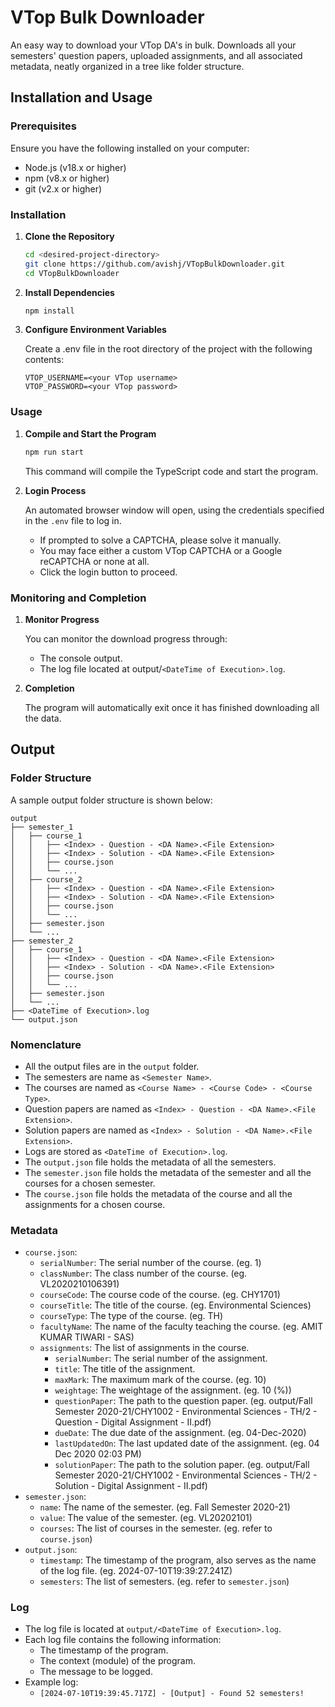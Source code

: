 # VTop Bulk Downloader

An easy way to download your VTop DA's in bulk. Downloads all your semesters' question papers, uploaded assignments, and all associated metadata, neatly organized in a tree like folder structure.

## Installation and Usage

### Prerequisites

Ensure you have the following installed on your computer:

- Node.js (v18.x or higher)
- npm (v8.x or higher)
- git (v2.x or higher)

### Installation

1. **Clone the Repository**

    ```sh
    cd <desired-project-directory>
    git clone https://github.com/avishj/VTopBulkDownloader.git
    cd VTopBulkDownloader
    ```

2. **Install Dependencies**

    ```sh
    npm install
    ```

3. **Configure Environment Variables**

    Create a .env file in the root directory of the project with the following contents:

    ```env
    VTOP_USERNAME=<your VTop username>
    VTOP_PASSWORD=<your VTop password>
    ```

### Usage

1. **Compile and Start the Program**

    ```sh
    npm run start
    ```

    This command will compile the TypeScript code and start the program.

2. **Login Process**

    An automated browser window will open, using the credentials specified in the `.env` file to log in.

    - If prompted to solve a CAPTCHA, please solve it manually.
    - You may face either a custom VTop CAPTCHA or a Google reCAPTCHA or none at all.
    - Click the login button to proceed.

### Monitoring and Completion

1. **Monitor Progress**

    You can monitor the download progress through:

    - The console output.
    - The log file located at output/`<DateTime of Execution>.log`.

2. **Completion**

    The program will automatically exit once it has finished downloading all the data.

## Output

### Folder Structure

A sample output folder structure is shown below:

```
output
├── semester_1
│   ├── course_1
│   │   ├── <Index> - Question - <DA Name>.<File Extension>
│   │   ├── <Index> - Solution - <DA Name>.<File Extension>
│   │   ├── course.json
│   │   └── ...
│   ├── course_2
│   │   ├── <Index> - Question - <DA Name>.<File Extension>
│   │   ├── <Index> - Solution - <DA Name>.<File Extension>
│   │   ├── course.json
│   │   └── ...
│   ├── semester.json
│   └── ...
├── semester_2
│   ├── course_1
│   │   ├── <Index> - Question - <DA Name>.<File Extension>
│   │   ├── <Index> - Solution - <DA Name>.<File Extension>
│   │   ├── course.json
│   │   └── ...
│   ├── semester.json
│   └── ...
├── <DateTime of Execution>.log
└── output.json
```

### Nomenclature

- All the output files are in the `output` folder.
- The semesters are name as `<Semester Name>`.
- The courses are named as `<Course Name> - <Course Code> - <Course Type>`.
- Question papers are named as `<Index> - Question - <DA Name>.<File Extension>`.
- Solution papers are named as `<Index> - Solution - <DA Name>.<File Extension>`.
- Logs are stored as `<DateTime of Execution>.log`.
- The `output.json` file holds the metadata of all the semesters.
- The `semester.json` file holds the metadata of the semester and all the courses for a chosen semester.
- The `course.json` file holds the metadata of the course and all the assignments for a chosen course.

### Metadata

- `course.json`:
    - `serialNumber`: The serial number of the course. (eg. 1)
    - `classNumber`: The class number of the course. (eg. VL2020210106391)
    - `courseCode`: The course code of the course. (eg. CHY1701)
    - `courseTitle`: The title of the course. (eg. Environmental Sciences)
    - `courseType`: The type of the course. (eg. TH)
    - `facultyName`: The name of the faculty teaching the course. (eg. AMIT KUMAR TIWARI - SAS)
    - `assignments`: The list of assignments in the course.
        - `serialNumber`: The serial number of the assignment.
        - `title`: The title of the assignment.
        - `maxMark`: The maximum mark of the course. (eg. 10)
        - `weightage`: The weightage of the assignment. (eg. 10 (%))
        - `questionPaper`: The path to the question paper. (eg. output/Fall Semester 2020-21/CHY1002 - Environmental Sciences - TH/2 - Question - Digital Assignment - II.pdf)
        - `dueDate`: The due date of the assignment. (eg. 04-Dec-2020)
        - `lastUpdatedOn`: The last updated date of the assignment. (eg. 04 Dec 2020 02:03 PM)
        - `solutionPaper`: The path to the solution paper. (eg. output/Fall Semester 2020-21/CHY1002 - Environmental Sciences - TH/2 - Solution - Digital Assignment - II.pdf) 
- `semester.json`:
    - `name`: The name of the semester. (eg. Fall Semester 2020-21)
    - `value`: The value of the semester. (eg. VL20202101)
    - `courses`: The list of courses in the semester. (eg. refer to `course.json`)
- `output.json`: 
    - `timestamp`: The timestamp of the program, also serves as the name of the log file. (eg. 2024-07-10T19:39:27.241Z)
    - `semesters`: The list of semesters. (eg. refer to `semester.json`)

### Log

- The log file is located at `output/<DateTime of Execution>.log`.
- Each log file contains the following information:
    - The timestamp of the program.
    - The context (module) of the program.
    - The message to be logged.
- Example log:
    - `[2024-07-10T19:39:45.717Z] - [Output] - Found 52 semesters!`